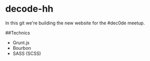 decode-hh
=========

In this git we're building the new website for the #dec0de meetup.

##Technics
- Grunt.js
- Bourbon
- SASS (SCSS)
